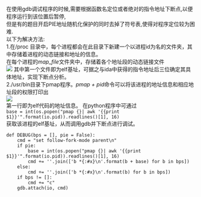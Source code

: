在使用gdb调试程序的时候,需要根据函数名定位或者绝对的指令地址下断点,以便程序运行到该位置后暂停,  
但是有的题目开启PIE地址随机化保护的同时去掉了符号表,使得对程序定位较为困难.  
以下为解决方法:  
1.在/proc 目录中，每个进程都会在此目录下新建一个以进程id为名的文件夹，其中存储着进程的动态链接和地址的信息。  
在每个进程的*map_file*文件夹中，存储着各个地址段的动态链接文件  
![](https://images2018.cnblogs.com/blog/1251324/201808/1251324-20180801165727808-1217539099.png)
其中第一个文件即为elf基址，可据之与ida中获得的指令地址后三位确定其具体地址，实现下断点分析。  
2./usr/bin目录下pmap程序。*pmap + pid*命令可以将该进程的地址信息和相应地址段的权限打印出  
![](https://images2018.cnblogs.com/blog/1251324/201808/1251324-20180801170210783-515869395.png)  
第一行即为elf代码的地址信息。
在python程序中可通过  
<code>base = int(os.popen("pmap {}| awk '{{print $1}}'".format(io.pid)).readlines()[1], 16)</code>  
获取该进程的elf基址，从而调用gdb并下断点进行调试。  

    def DEBUG(bps = [], pie = False):
        cmd = "set follow-fork-mode parent\n"
        if pie:
            base = int(os.popen("pmap {}| awk '{{print $1}}'".format(io.pid)).readlines()[1], 16)
            cmd += ''.join(['b *{:#x}\n'.format(b + base) for b in bps])
        else:
            cmd += ''.join(['b *{:#x}\n'.format(b) for b in bps])
        if bps != []:
            cmd += "c"
        gdb.attach(io, cmd)
